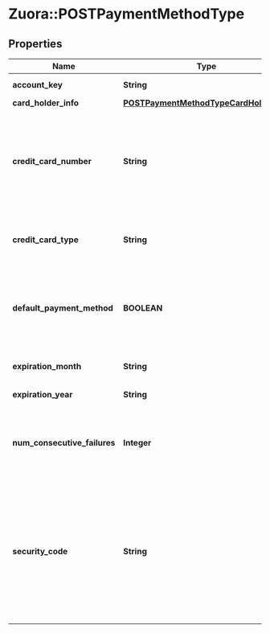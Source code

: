 # Zuora::POSTPaymentMethodType

## Properties
Name | Type | Description | Notes
------------ | ------------- | ------------- | -------------
**account_key** | **String** | ID of the customer account to update.  | 
**card_holder_info** | [**POSTPaymentMethodTypeCardHolderInfo**](POSTPaymentMethodTypeCardHolderInfo.md) |  | [optional] 
**credit_card_number** | **String** | Credit card number, a string of up to 16 characters. This field can only be set when creating a new payment method; it cannot be queried or updated.  | 
**credit_card_type** | **String** | Possible values are: &#x60;Visa&#x60;, &#x60;MasterCard&#x60;, &#x60;AmericanExpress&#x60;, &#x60;Discover&#x60;.  | 
**default_payment_method** | **BOOLEAN** | Specify true to make this card the default payment method; otherwise, omit this parameter to keep the current default payment method.  | [optional] 
**expiration_month** | **String** | Two-digit expiration month (01-12).  | 
**expiration_year** | **String** | Four-digit expiration year.  | 
**num_consecutive_failures** | **Integer** | The number of consecutive failed payments for this payment method. It is reset to &#x60;0&#x60; upon successful payment.   | [optional] 
**security_code** | **String** | The CVV or CVV2 security code for the credit card or debit card. Only required if changing expirationMonth, expirationYear, or cardHolderName. To ensure PCI compliance, this value isn&#39;t stored and can&#39;t be queried.   | [optional] 


